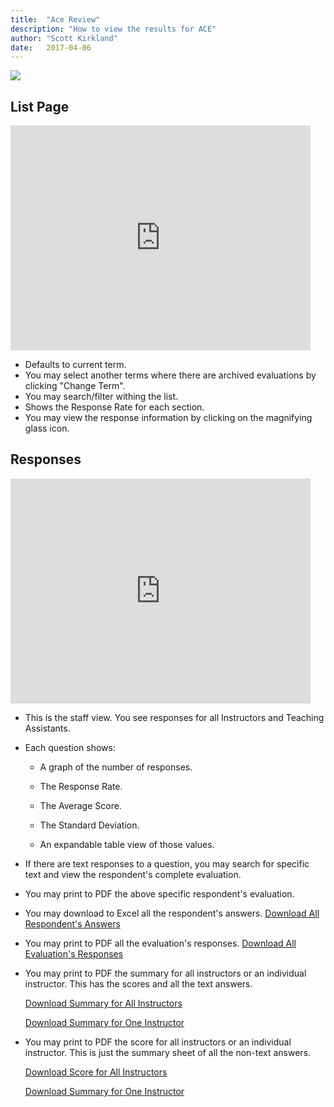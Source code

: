 ```yaml
---
title:  "Ace Review"
description: "How to view the results for ACE"
author: "Scott Kirkland"
date:   2017-04-06
---
```


![](https://i.embed.ly/1/image?url=http%3A%2F%2Fucdavis.github.io%2FACE%2Fimages%2Ffaq%2FAceReviewButton.png&key=afea23f29e5a4f63bd166897e3dc72df)

## List Page

<iframe width="480" height="360" src="https://www.youtube.com/embed/qaRBiq8Uc5k" frameborder="0"> </iframe>

- Defaults to current term.
- You may select another terms where there are archived evaluations by clicking "Change Term".
- You may search/filter withing the list.
- Shows the Response Rate for each section.
- You may view the response information by clicking on the magnifying glass icon.

## Responses

<iframe width="480" height="360" src="https://www.youtube.com/embed/OlcvVWmI5pY" frameborder="0"> </iframe>

- This is the staff view. You see responses for all Instructors and Teaching Assistants.
- Each question shows:

   - A graph of the number of responses.

   - The Response Rate.

   - The Average Score.

   - The Standard Deviation.

   - An expandable table view of those values.

- If there are text responses to a question, you may search for specific text and view the respondent's complete evaluation.
- You may print to PDF the above specific respondent's evaluation.
- You may download to Excel all the respondent's answers. [Download All Respondent's Answers](https://ucdavis.github.io/ACE/examples/AceExampleOfResponses.xls)
- You may print to PDF all the evaluation's responses.
[Download All Evaluation's Responses](https://ucdavis.github.io/ACE/examples/AceExampleOfAllResponses.pdf)
- You may print to PDF the summary for all instructors or an individual instructor. This has the scores and all the text answers.

   [Download Summary for All Instructors](https://ucdavis.github.io/ACE/examples/AceExampleOfSummaryForAllInstructors.pdf)   

   [Download Summary for One Instructor](https://ucdavis.github.io/ACE/examples/AceExampleOfSummaryForOneInstructor.pdf)
- You may print to PDF the score for all instructors or an individual instructor. This is just the summary sheet of all the non-text answers.

   [Download Score for All Instructors](https://ucdavis.github.io/ACE/examples/AceExampleOfScoresForAllInstructors.pdf)

   [Download Summary for One Instructor](https://ucdavis.github.io/ACE/examples/AceExampleOfScoresForOneInstructor.pdf)
